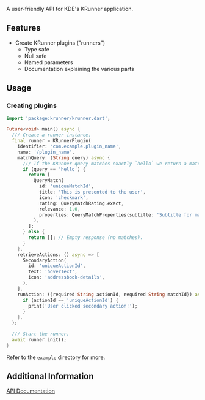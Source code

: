 <!-- 
This README describes the package. If you publish this package to pub.dev,
this README's contents appear on the landing page for your package.

For information about how to write a good package README, see the guide for
[writing package pages](https://dart.dev/guides/libraries/writing-package-pages). 

For general information about developing packages, see the Dart guide for
[creating packages](https://dart.dev/guides/libraries/create-library-packages)
and the Flutter guide for
[developing packages and plugins](https://flutter.dev/developing-packages). 
-->

A user-friendly API for KDE's KRunner application.


## Features

- Create KRunner plugins ("runners")
  - Type safe
  - Null safe
  - Named parameters
  - Documentation explaining the various parts


## Usage

### Creating plugins

```dart
import 'package:krunner/krunner.dart';

Future<void> main() async {
  /// Create a runner instance.
  final runner = KRunnerPlugin(
    identifier: 'com.example.plugin_name',
    name: '/plugin_name',
    matchQuery: (String query) async {
      /// If the KRunner query matches exactly `hello` we return a match.
      if (query == 'hello') {
        return [
          QueryMatch(
            id: 'uniqueMatchId',
            title: 'This is presented to the user',
            icon: 'checkmark',
            rating: QueryMatchRating.exact,
            relevance: 1.0,
            properties: QueryMatchProperties(subtitle: 'Subtitle for match'),
          ),
        ];
      } else {
        return []; // Empty response (no matches).
      }
    },
    retrieveActions: () async => [
      SecondaryAction(
        id: 'uniqueActionId',
        text: 'hoverText',
        icon: 'addressbook-details',
      ),
    ],
    runAction: ({required String actionId, required String matchId}) async {
      if (actionId == 'uniqueActionId') {
        print('User clicked secondary action!');
      }
    },
  );

  /// Start the runner.
  await runner.init();
}
```

Refer to the `example` directory for more.


## Additional Information

[API Documentation](https://pub.dev/documentation/krunner/latest/)
